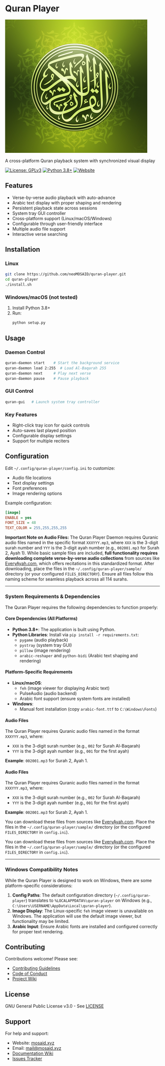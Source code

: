 # Quran Player

![Project Logo](https://raw.githubusercontent.com/neoMOSAID/quran-player/main/icon.png)


A cross-platform Quran playback system with synchronized visual display

[![License: GPLv3](https://img.shields.io/badge/License-GPLv3-blue.svg)](https://www.gnu.org/licenses/gpl-3.0)
[![Python 3.8+](https://img.shields.io/badge/Python-3.8%2B-green)](https://python.org)
[![Website](https://img.shields.io/badge/Website-mosaid.xyz-blue)]( https://mosaid.xyz/quran-player)

## Features

- Verse-by-verse audio playback with auto-advance
- Arabic text display with proper shaping and rendering
- Persistent playback state across sessions
- System tray GUI controller
- Cross-platform support (Linux/macOS/Windows)
- Configurable through user-friendly interface
- Multiple audio file support
- Interactive verse searching

## Installation

### Linux
```bash
git clone https://github.com/neoMOSAID/quran-player.git
cd quran-player
./install.sh
```

### Windows/macOS (not tested)
1. Install Python 3.8+
2. Run:
   ```bash
   python setup.py
   ```

## Usage

### Daemon Control
```bash
quran-daemon start    # Start the background service
quran-daemon load 2:255  # Load Al-Baqarah 255
quran-daemon next     # Play next verse
quran-daemon pause    # Pause playback
```

### GUI Control
```bash
quran-gui   # Launch system tray controller
```

### Key Features
- Right-click tray icon for quick controls
- Auto-saves last played position
- Configurable display settings
- Support for multiple reciters

## Configuration

Edit `~/.config/quran-player/config.ini` to customize:
- Audio file locations
- Text display settings
- Font preferences
- Image rendering options

Example configuration:
```ini
[image]
ENABLE = yes
FONT_SIZE = 48
TEXT_COLOR = 255,255,255,255
```

**Important Note on Audio Files:** The Quran Player Daemon requires Quranic audio files named in the specific format `XXXYYY.mp3`, where `XXX` is the 3-digit surah number and `YYY` is the 3-digit ayah number (e.g., `002001.mp3` for Surah 2, Ayah 1). While basic sample files are included, **full functionality requires downloading complete verse-by-verse audio collections** from sources like [EveryAyah.com](https://everyayah.com/recitations_ayat.html), which offers recitations in this standardized format. After downloading, place the files in the `~/.config/quran-player/sample/` directory (or your configured `FILES_DIRECTORY`). Ensure all files follow this naming scheme for seamless playback across all 114 surahs.


---

### **System Requirements & Dependencies**

The Quran Player requires the following dependencies to function properly:

#### **Core Dependencies (All Platforms)**
- **Python 3.8+**: The application is built using Python.
- **Python Libraries**: Install via `pip install -r requirements.txt`:
  - `pygame` (audio playback)
  - `pystray` (system tray GUI)
  - `pillow` (image rendering)
  - `arabic-reshaper` and `python-bidi` (Arabic text shaping and rendering)

#### **Platform-Specific Requirements**
- **Linux/macOS**:
  - `feh` (image viewer for displaying Arabic text)
  - PulseAudio  (audio backend)
  - Arabic font support (ensure system fonts are installed)
- **Windows**:
  - Manual font installation (copy `arabic-font.ttf` to `C:\Windows\Fonts`)

#### **Audio Files**
The Quran Player requires Quranic audio files named in the format `XXXYYY.mp3`, where:
- `XXX` is the 3-digit surah number (e.g., `002` for Surah Al-Baqarah)
- `YYY` is the 3-digit ayah number (e.g., `001` for the first ayah)

**Example**: `002001.mp3` for Surah 2, Ayah 1.
#### **Audio Files**
The Quran Player requires Quranic audio files named in the format `XXXYYY.mp3`, where:
- `XXX` is the 3-digit surah number (e.g., `002` for Surah Al-Baqarah)
- `YYY` is the 3-digit ayah number (e.g., `001` for the first ayah)

**Example**: `002001.mp3` for Surah 2, Ayah 1.

You can download these files from sources like [EveryAyah.com](https://everyayah.com/recitations_ayat.html). Place the files in the `~/.config/quran-player/sample/` directory (or the configured `FILES_DIRECTORY` in `config.ini`).

You can download these files from sources like [EveryAyah.com](https://everyayah.com/recitations_ayat.html). Place the files in the `~/.config/quran-player/sample/` directory (or the configured `FILES_DIRECTORY` in `config.ini`).

---

### **Windows Compatibility Notes**
While the Quran Player is designed to work on Windows, there are some platform-specific considerations:
1. **Config Paths**: The default configuration directory (`~/.config/quran-player`) translates to `%LOCALAPPDATA%\quran-player` on Windows (e.g., `C:\Users\USERNAME\AppData\Local\quran-player`).
2. **Image Display**: The Linux-specific `feh` image viewer is unavailable on Windows. The application will use the default image viewer, but functionality may be limited.
3. **Arabic Input**: Ensure Arabic fonts are installed and configured correctly for proper text rendering.



## Contributing

Contributions welcome! Please see:
- [Contributing Guidelines](CONTRIBUTING.md)
- [Code of Conduct](CODE_OF_CONDUCT.md)
- [Project Wiki](https://github.com/neoMOSAID/quran-player/wiki)

## License

GNU General Public License v3.0 - See [LICENSE](LICENSE)

## Support

For help and support:
- Website: [mosaid.xyz]( https://mosaid.xyz/quran-player)
- Email: mail@mosaid.xyz
- [Documentation Wiki](https://github.com/neoMOSAID/quran-player/wiki)
- [Issues Tracker](https://github.com/neoMOSAID/quran-player/issues)
